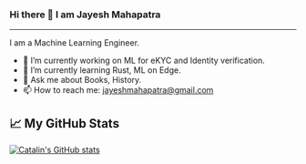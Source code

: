 ### Hi there 👋 I am Jayesh Mahapatra

---

I am a Machine Learning Engineer.

- 🔭 I’m currently working on ML for eKYC and Identity verification.
- 🌱 I’m currently learning Rust, ML on Edge.
- 💬 Ask me about Books, History.
- 📫 How to reach me: jayeshmahapatra@gmail.com

## &#x1f4c8; My GitHub Stats

[![Catalin's GitHub stats](https://github-readme-stats.vercel.app/api?username=jayeshmahapatra&theme=radical)](https://github.com/anuraghazra/github-readme-stats)

<!--
**jayeshmahapatra/jayeshmahapatra** is a ✨ _special_ ✨ repository because its `README.md` (this file) appears on your GitHub profile.

Here are some ideas to get you started:

- 🔭 I’m currently working on ...
- 🌱 I’m currently learning ...
- 👯 I’m looking to collaborate on ...
- 🤔 I’m looking for help with ...
- 💬 Ask me about ...
- 📫 How to reach me: ...
- 😄 Pronouns: ...
- ⚡ Fun fact: ...
-->
